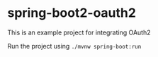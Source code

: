 # spring-boot2-oauth2

This is an example project for integrating OAuth2

Run the project using `./mvnw spring-boot:run`
